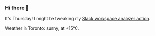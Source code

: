 ### Hi there :wave:

It's Thursday! I might be tweaking my [Slack workspace analyzer action](https://github.com/bewuethr/slack-analyzer).

Weather in Toronto: sunny, at +15°C.
